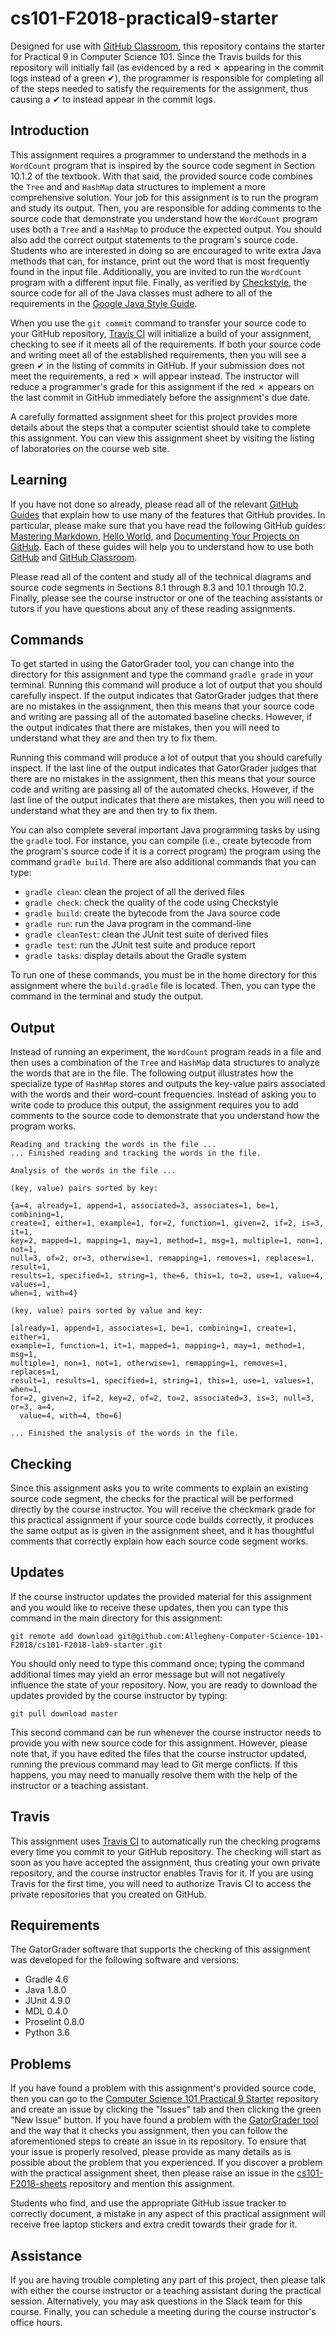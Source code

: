 <!---

TASK LIST:

  * Use cp -rf *.* to copy all of the files and directories in this repository
    to the starter repository for this assignment
  * Change into the directory for the starer repository
  * Update the header (e.g., #) to only give the name of the assignment
  * Update the first paragraph to include the commented-out content
  * Change the link in the # Problems section to point to this lab's starter
  * Create the assignment in the GitHub Classroom, noting the URL
  * Test the assignment by accepting it with your own GitHub account
  * Check to ensure that your GitHub repository is created correctly
  * Share the assignment link with all of the students using email or Slack

PROBLEMS?

  * Contact Gregory M. Kapfhammer by email or Slack
  * Raise an issue in the GitHub repository for this assignment

-->

# cs101-F2018-practical9-starter

Designed for use with [GitHub Classroom](https://classroom.github.com/), this
repository contains the starter for Practical 9 in Computer Science 101. Since
the Travis builds for this repository will initially fail (as evidenced by a red
&#x2717; appearing in the commit logs instead of a green &#x2714;), the
programmer is responsible for completing all of the steps needed to satisfy the
requirements for the assignment, thus causing a &#x2714; to instead appear in
the commit logs.

## Introduction

This assignment requires a programmer to understand the methods in a `WordCount`
program that is inspired by the source code segment in Section 10.1.2 of the
textbook. With that said, the provided source code combines the `Tree` and and
`HashMap` data structures to implement a more comprehensive solution. Your job
for this assignment is to run the program and study its output. Then, you are
responsible for adding comments to the source code that demonstrate you
understand how the `WordCount` program uses both a `Tree` and a `HashMap` to
produce the expected output. You should also add the correct output statements
to the program's source code. Students who are interested in doing so are
encouraged to write extra Java methods that can, for instance, print out the
word that is most frequently found in the input file. Additionally, you are
invited to run the `WordCount` program with a different input file. Finally,
as verified by [Checkstyle](https://github.com/checkstyle/checkstyle), the
source code for all of the Java classes must adhere to all of the requirements
in the [Google Java Style
Guide](https://google.github.io/styleguide/javaguide.html).

When you use the `git commit` command to transfer your source code to your
GitHub repository, [Travis CI](https://travis-ci.com/) will initialize a build
of your assignment, checking to see if it meets all of the requirements. If both
your source code and writing meet all of the established requirements, then you
will see a green &#x2714; in the listing of commits in GitHub. If your
submission does not meet the requirements, a red &#x2717; will appear instead.
The instructor will reduce a programmer's grade for this assignment if the red
&#x2717; appears on the last commit in GitHub immediately before the
assignment's due date.

A carefully formatted assignment sheet for this project provides more details
about the steps that a computer scientist should take to complete this
assignment. You can view this assignment sheet by visiting the listing of
laboratories on the course web site.

## Learning

If you have not done so already, please read all of the relevant [GitHub
Guides](https://guides.github.com/) that explain how to use many of the features
that GitHub provides. In particular, please make sure that you have read the
following GitHub guides: [Mastering
Markdown](https://guides.github.com/features/mastering-markdown/), [Hello
World](https://guides.github.com/activities/hello-world/), and [Documenting Your
Projects on GitHub](https://guides.github.com/features/wikis/). Each of these
guides will help you to understand how to use both [GitHub](http://github.com) and
[GitHub Classroom](https://classroom.github.com/).

Please read all of the content and study all of the technical diagrams and
source code segments in Sections 8.1 through 8.3 and 10.1 through 10.2. Finally,
please see the course instructor or one of the teaching assistants or tutors if
you have questions about any of these reading assignments.

## Commands

To get started in using the GatorGrader tool, you can change into the directory
for this assignment and type the command `gradle grade` in your terminal.
Running this command will produce a lot of output that you should carefully
inspect. If the output indicates that GatorGrader judges that there are no
mistakes in the assignment, then this means that your source code and writing
are passing all of the automated baseline checks. However, if the output
indicates that there are mistakes, then you will need to understand what they
are and then try to fix them.

Running this command will produce a lot of output that you should carefully
inspect. If the last line of the output indicates that GatorGrader judges that
there are no mistakes in the assignment, then this means that your source code
and writing are passing all of the automated checks. However, if the last line
of the output indicates that there are mistakes, then you will need to
understand what they are and then try to fix them.

You can also complete several important Java programming tasks by using the
`gradle` tool. For instance, you can compile (i.e., create bytecode from the
program's source code if it is a correct program) the program using the command
`gradle build`. There are also additional commands that you can type:

- `gradle clean`: clean the project of all the derived files
- `gradle check`: check the quality of the code using Checkstyle
- `gradle build`: create the bytecode from the Java source code
- `gradle run`: run the Java program in the command-line
- `gradle cleanTest`: clean the JUnit test suite of derived files
- `gradle test`: run the JUnit test suite and produce report
- `gradle tasks`: display details about the Gradle system

To run one of these commands, you must be in the home directory for this
assignment where the `build.gradle` file is located. Then, you can type the
command in the terminal and study the output.

## Output

Instead of running an experiment, the `WordCount` program reads in a file and
then uses a combination of the `Tree` and `HashMap` data structures to analyze
the words that are in the file. The following output illustrates how the
specialize type of `HashMap` stores and outputs the key-value pairs associated
with the words and their word-count frequencies. Instead of asking you to write
code to produce this output, the assignment requires you to add comments to the
source code to demonstrate that you understand how the program works.

```
Reading and tracking the words in the file ...
... Finished reading and tracking the words in the file.

Analysis of the words in the file ...

(key, value) pairs sorted by key:

{a=4, already=1, append=1, associated=3, associates=1, be=1, combining=1,
create=1, either=1, example=1, for=2, function=1, given=2, if=2, is=3, it=1,
key=2, mapped=1, mapping=1, may=1, method=1, msg=1, multiple=1, non=1, not=1,
null=3, of=2, or=3, otherwise=1, remapping=1, removes=1, replaces=1, result=1,
results=1, specified=1, string=1, the=6, this=1, to=2, use=1, value=4, values=1,
when=1, with=4}

(key, value) pairs sorted by value and key:

[already=1, append=1, associates=1, be=1, combining=1, create=1, either=1,
example=1, function=1, it=1, mapped=1, mapping=1, may=1, method=1, msg=1,
multiple=1, non=1, not=1, otherwise=1, remapping=1, removes=1, replaces=1,
result=1, results=1, specified=1, string=1, this=1, use=1, values=1, when=1,
for=2, given=2, if=2, key=2, of=2, to=2, associated=3, is=3, null=3, or=3, a=4,
  value=4, with=4, the=6]

... Finished the analysis of the words in the file.
```

## Checking

Since this assignment asks you to write comments to explain an existing source
code segment, the checks for the practical will be performed directly by the
course instructor. You will receive the checkmark grade for this practical
assignment if your source code builds correctly, it produces the same output as
is given in the assignment sheet, and it has thoughtful comments that correctly
explain how each source code segment works.

## Updates

If the course instructor updates the provided material for this assignment and
you would like to receive these updates, then you can type this command in the
main directory for this assignment:

```
git remote add download git@github.com:Allegheny-Computer-Science-101-F2018/cs101-F2018-lab9-starter.git
```

You should only need to type this command once; typing the command additional
times may yield an error message but will not negatively influence the state of
your repository. Now, you are ready to download the updates provided by the
course instructor by typing:

```
git pull download master
```

This second command can be run whenever the course instructor needs to provide
you with new source code for this assignment. However, please note that, if you
have edited the files that the course instructor updated, running the previous
command may lead to Git merge conflicts. If this happens, you may need to
manually resolve them with the help of the instructor or a teaching assistant.

## Travis

This assignment uses [Travis CI](https://travis-ci.com/) to automatically run
the checking programs every time you commit to your GitHub repository. The
checking will start as soon as you have accepted the assignment, thus creating
your own private repository, and the course instructor enables Travis for it. If
you are using Travis for the first time, you will need to authorize Travis CI to
access the private repositories that you created on GitHub.

## Requirements

The GatorGrader software that supports the checking of this assignment was
developed for the following software and versions:

- Gradle 4.6
- Java 1.8.0
- JUnit 4.9.0
- MDL 0.4.0
- Proselint 0.8.0
- Python 3.6

## Problems

If you have found a problem with this assignment's provided source code, then
you can go to the [Computer Science 101 Practical 9
Starter](https://github.com/Allegheny-Computer-Science-101-F2018/cs101-F2018-practical9-starter)
repository and create an issue by clicking the "Issues" tab and then clicking
the green "New Issue" button. If you have found a problem with the [GatorGrader
tool](https://github.com/gkapfham/gatorgrader) and the way that it checks you
assignment, then you can follow the aforementioned steps to create an issue in
its repository. To ensure that your issue is properly resolved, please provide
as many details as is possible about the problem that you experienced. If you
discover a problem with the practical assignment sheet, then please raise an
issue in the
[cs101-F2018-sheets](https://github.com/Allegheny-Computer-Science-101-F2018/cs101-F2018-sheets)
repository and mention this assignment.

Students who find, and use the appropriate GitHub issue tracker to correctly
document, a mistake in any aspect of this practical assignment will receive
free laptop stickers and extra credit towards their grade for it.

## Assistance

If you are having trouble completing any part of this project, then please talk
with either the course instructor or a teaching assistant during the practical
session. Alternatively, you may ask questions in the Slack team for this course.
Finally, you can schedule a meeting during the course instructor's office hours.

